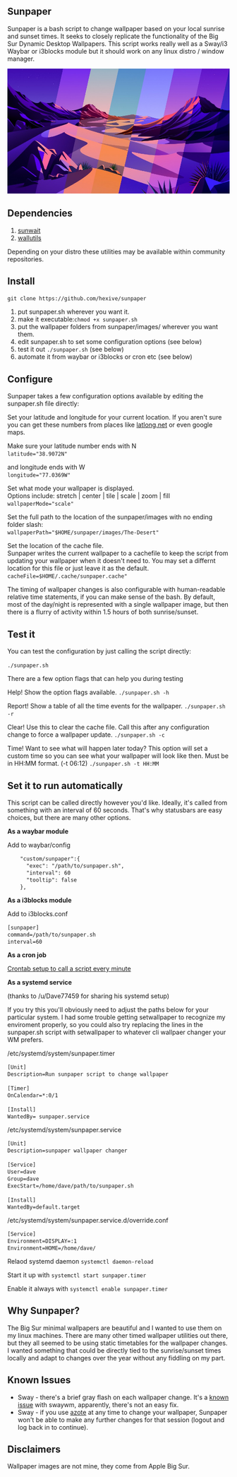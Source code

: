 ## Sunpaper

Sunpaper is a bash script to change wallpaper based on your local sunrise and sunset times. It seeks to closely replicate the functionality of the Big Sur Dynamic Desktop Wallpapers. This script works really well as a Sway/i3 Waybar or i3blocks module but it should work on any linux distro / window manager.

![Screenshot](screenshot.jpg)

## Dependencies

1. [sunwait](https://github.com/risacher/sunwait)
2. [wallutils](https://github.com/xyproto/wallutils)

Depending on your distro these utilities may be available within community repositories.


## Install

`git clone https://github.com/hexive/sunpaper`

1. put sunpaper.sh wherever you want it.
2. make it executable:`chmod +x sunpaper.sh`
3. put the wallpaper folders from sunpaper/images/ wherever you want them.
4. edit sunpaper.sh to set some configuration options (see below)
5. test it out `./sunpaper.sh` (see below)
6. automate it from waybar or i3blocks or cron etc (see below)


## Configure

Sunpaper takes a few configuration options available by editing the sunpaper.sh file directly:

Set your latitude and longitude for your current location. If you aren't sure you can get these numbers from places like [latlong.net](https://www.latlong.net/) or even google maps.

Make sure your latitude number ends with N  
`latitude="38.9072N"`

and longitude ends with W  
`longitude="77.0369W"`

Set what mode your wallpaper is displayed.  
Options include: stretch | center | tile | scale | zoom | fill  
`wallpaperMode="scale"`

Set the full path to the location of the sunpaper/images with no ending folder slash:  
`wallpaperPath="$HOME/sunpaper/images/The-Desert"`

Set the location of the cache file.  
Sunpaper writes the current wallpaper to a cachefile to keep the script from updating your wallpaper when it doesn't need to. You may set a differnt location for this file or just leave it as the default.
`cacheFile=$HOME/.cache/sunpaper.cache"`

The timing of wallpaper changes is also configurable with human-readable relative time statements, if you can make sense of the bash. By default, most of the day/night is represented with a single wallpaper image, but then there is a flurry of activity within 1.5 hours of both sunrise/sunset.


## Test it

You can test the configuration by just calling the script directly:

`./sunpaper.sh`

There are a few option flags that can help you during testing

Help! Show the option flags available.
`./sunpaper.sh -h`

Report! Show a table of all the time events for the wallpaper.
`./sunpaper.sh -r`

Clear! Use this to clear the cache file. Call this after any configuration change to force a wallpaper update.
`./sunpaper.sh -c`

Time! Want to see what will happen later today? This option will set a custom time so you can see what your wallpaper will look like then. Must be in HH:MM format. (-t 06:12)
`./sunpaper.sh -t HH:MM`


## Set it to run automatically

This script can be called directly however you'd like. Ideally, it's called from something with an interval of 60 seconds. That's why statusbars are easy choices, but there are many other options.

**As a waybar module**

Add to waybar/config
```
    "custom/sunpaper":{
      "exec": "/path/to/sunpaper.sh", 
      "interval": 60
      "tooltip": false
    },
```
**As a i3blocks module**

Add to i3blocks.conf
```
[sunpaper]
command=/path/to/sunpaper.sh
interval=60
```
**As a cron job**

[Crontab setup to call a script every minute](https://linuxhint.com/run_cron_job_every_minute/)

**As a systemd service**

(thanks to /u/Dave77459 for sharing his systemd setup)

If you try this you'll obviously need to adjust the paths below for your particular system. I had some trouble getting setwallpaper to recognize my enviroment properly, so you could also try replacing the lines in the sunpaper.sh script with setwallpaper to whatever cli wallpaer changer your WM prefers.

/etc/systemd/system/sunpaper.timer
```
[Unit]
Description=Run sunpaper script to change wallpaper 

[Timer]
OnCalendar=*:0/1
 
[Install]
WantedBy= sunpaper.service

```

/etc/systemd/system/sunpaper.service
```
[Unit]
Description=sunpaper wallpaper changer

[Service]
User=dave
Group=dave
ExecStart=/home/dave/path/to/sunpaper.sh

[Install]
WantedBy=default.target
```

/etc/systemd/system/sunpaper.service.d/override.conf
```
[Service]
Environment=DISPLAY=:1
Environment=HOME=/home/dave/
```

Relaod systemd daemon
`systemctl daemon-reload`

Start it up with
`systemctl start sunpaper.timer`

Enable it always with
`systemctl enable sunpaper.timer`


## Why Sunpaper?

The Big Sur minimal wallpapers are beautiful and I wanted to use them on my linux machines. There are many other timed wallpaper utilities out there, but they all seemed to be using static timetables for the wallpaper changes. I wanted something that could be directly tied to the sunrise/sunset times locally and adapt to changes over the year without any fiddling on my part.


## Known Issues

- Sway - there's a brief gray flash on each wallpaper change. It's a [known issue](https://github.com/swaywm/sway/issues/3693) with swaywm, apparently, there's not an easy fix.
- Sway - if you use [azote](https://github.com/nwg-piotr/azote) at any time to change your wallpaper, Sunpaper won't be able to make any further changes for that session (logout and log back in to continue).


## Disclaimers

Wallpaper images are not mine, they come from Apple Big Sur.

